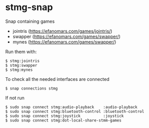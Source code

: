 # stmg-snap
Snap containing games

- jointris (https://efanomars.com/games/jointris/)
- swapper (https://efanomars.com/games/swapper/)
- mynes (https://efanomars.com/games/swapper/)

Run them with:

    $ stmg:jointris
    $ stmg:swapper
    $ stmg:mynes

To check all the needed interfaces are connected

    $ snap connections stmg

If not run

    $ sudo snap connect stmg:audio-playback    :audio-playback
    $ sudo snap connect stmg:bluetooth-control :bluetooth-control
    $ sudo snap connect stmg:joystick          :joystick
    $ sudo snap connect stmg:dot-local-share-stmm-games
